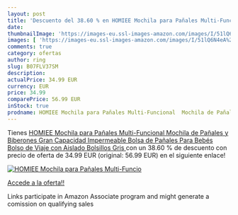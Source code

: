```yaml
---
layout: post
title: 'Descuento del 38.60 % en HOMIEE Mochila para Pañales Multi-Funcio'
date: 
thumbnailImage: 'https://images-eu.ssl-images-amazon.com/images/I/51lQ6N4eA%2BL._SL200_.jpg'
images: [ 'https://images-eu.ssl-images-amazon.com/images/I/51lQ6N4eA%2BL._SL200_.jpg' ]
comments: true
category: ofertas
author: ring
slug: B07FLV37SM
description:
actualPrice: 34.99 EUR
currency: EUR
price: 34.99
comparePrice: 56.99 EUR
inStock: true
prodname: HOMIEE Mochila para Pañales Multi-Funcional  Mochila de Pañales y Biberones  Gran Capacidad  Impermeable Bolsa de Pañales Para Bebés  Bolso de Viaje con Aislado Bolsillos  Gris 
---
```


Tienes [HOMIEE Mochila para Pañales Multi-Funcional  Mochila de Pañales y Biberones  Gran Capacidad  Impermeable Bolsa de Pañales Para Bebés  Bolso de Viaje con Aislado Bolsillos  Gris ](https://www.amazon.es/dp/B07FLV37SM/?tag=tolees-21) con un 38.60 % de descuento con precio de oferta de 34.99 EUR (original: 56.99 EUR) en el siguiente enlace!

[![HOMIEE Mochila para Pañales Multi-Funcio](https://images-eu.ssl-images-amazon.com/images/I/51lQ6N4eA%2BL._SL200_.jpg)](https://www.amazon.es/dp/B07FLV37SM/?tag=tolees-21)

[Accede a la oferta!!](https://www.amazon.es/dp/B07FLV37SM/?tag=tolees-21)

Links participate in Amazon Associate program and might generate a comission on qualifying sales


